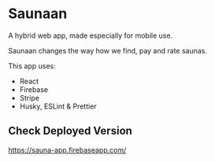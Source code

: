 # Saunaan
A hybrid web app, made especially for mobile use.

Saunaan changes the way how we find, pay and rate saunas.

This app uses:
- React
- Firebase
- Stripe
- Husky, ESLint & Prettier

## Check Deployed Version

https://sauna-app.firebaseapp.com/

